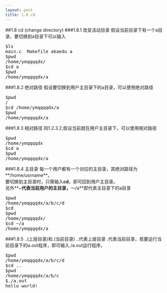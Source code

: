 ```yaml
---
layout: post
title: 1.8 cd
---
```

##1.8 cd (change directory)
###1.8.1 改变活动目录
假设当前目录下有一个a目录，要切换到a目录下可以输入<br>
<pre class='terminal bootcamp'>
<span class='codeline'>$ls</span>
<span class='bash-output'>main.c  Makefile akaedu a</span>
<span class='codeline'>$pwd</span>
<span class='bash-output'>/home/ymqqqqdx/</span>
<span class='codeline'>$cd a</span>
<span class='codeline'>$pwd</span>
<span class='bash-output'>/home/ymqqqqdx/a</span>
</pre>
###1.8.2 绝对路径
假设要切换到用户主目录下的a目录，可以使用绝对路径<br>
<pre class='terminal bootcamp'>
<span class='codeline'>$pwd</span>
<span class='bash-output'>/</span>
<span class='codeline'>$cd /home/ymqqqqdx/a</span>
<span class='codeline'>$pwd</span>
<span class='bash-output'>/home/ymqqqqdx/a</span>
</pre>
###1.8.3 相对路径
同1.2.3.2,假设当前就在用户主目录下，可以使用相对路径<br>
<pre class='terminal bootcamp'>
<span class='codeline'>$pwd</span>
<span class='bash-output'>/home/ymqqqqdx</span>
<span class='codeline'>$cd a</span>
<span class='codeline'>$pwd</span>
<span class='bash-output'>/home/ymqqqqdx/a</span>
</pre>
###1.8.4 主目录
每一个用户都有一个对应的主目录，其绝对路径为**/home/usrname**。<br>
要切换到主目录时，只需输入**cd**，即可回到用户主目录。<br>
另外**~**代表当前用户的主目录，**～/a**即代表主目录下的a目录
<pre class='terminal bootcamp'>
<span class='codeline'>$pwd</span>
<span class='bash-output'>/home/ymqqqqdx/a/b/c/d</span>
<span class='codeline'>$cd</span>
<span class='codeline'>$pwd</span>
<span class='bash-output'>/home/ymqqqqdx/</span>
<span class='codeline'>$cd ~/a</span>
<span class='bash-output'>/home/ymqqqqdx/a</span>
</pre>
###1.8.5 ..(上层目录)和.(当前目录)
..代表上层目录
.代表当前目录，若要运行当前目录下的a.out程序，即可输入./a.out运行程序。
<pre class='terminal bootcamp'>
<span class='codeline'>$pwd</span>
<span class='bash-output'>/home/ymqqqqdx/a/b/c/d</span>
<span class='codeline'>$cd ..</span>
<span class='codeline'>$pwd</span>
<span class='bash-output'>/home/ymqqqqdx/a/b/c</span>
<span class='codeline'>$./a.out</span>
<span class='bash-output'>hello world!</span>
</pre>
